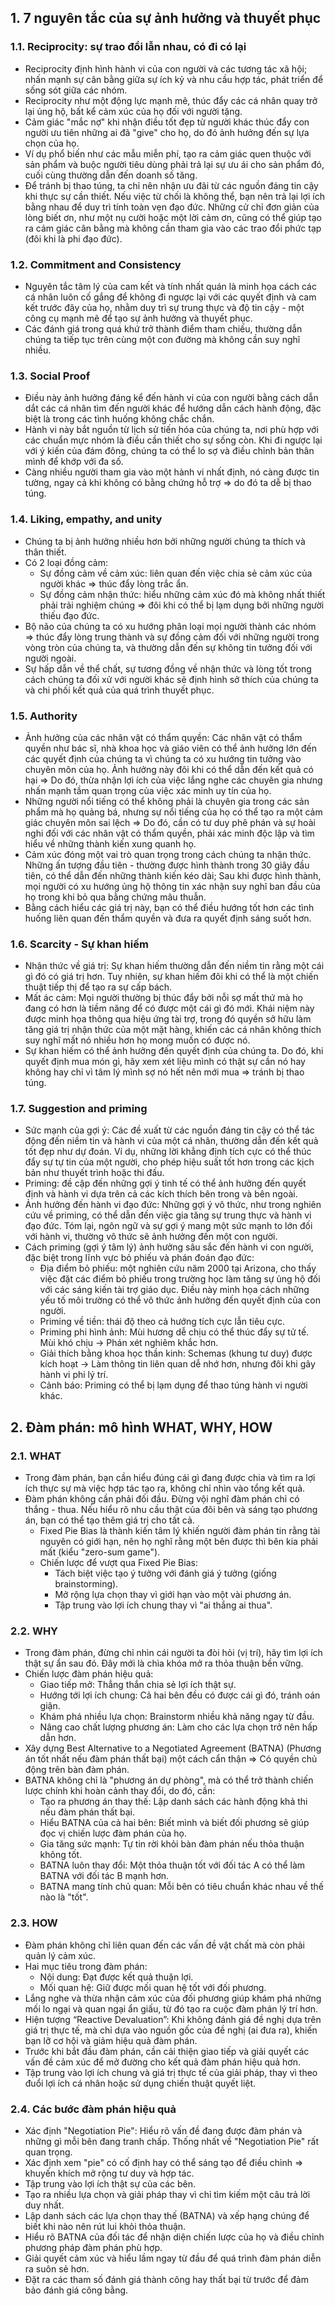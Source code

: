 ## 1. 7 nguyên tắc của sự ảnh hưởng và thuyết phục
### 1.1. Reciprocity: sự trao đổi lẫn nhau, có đi có lại
- Reciprocity định hình hành vi của con người và các tương tác xã hội; nhấn mạnh sự cân bằng giữa sự ích kỷ và nhu cầu hợp tác, phát triển để sống sót giữa các nhóm.
- Reciprocity như một động lực mạnh mẽ, thúc đẩy các cá nhân quay trở lại ủng hộ, bất kể cảm xúc của họ đối với người tặng.
- Cảm giác "mắc nợ" khi nhận điều tốt đẹp từ người khác thúc đẩy con người ưu tiên những ai đã "give" cho họ, do đó ảnh hưởng đến sự lựa chọn của họ.
- Ví dụ phổ biến như các mẫu miễn phí, tạo ra cảm giác quen thuộc với sản phẩm và buộc người tiêu dùng phải trả lại sự ưu ái cho sản phẩm đó, cuối cùng thường dẫn đến doanh số tăng.
- Để tránh bị thao túng, ta chỉ nên nhận ưu đãi từ các nguồn đáng tin cậy khi thực sự cần thiết. Nếu việc từ chối là không thể, bạn nên trả lại lợi ích bằng nhau để duy trì tính toàn vẹn đạo đức. Những cử chỉ đơn giản của lòng biết ơn, như một nụ cười hoặc một lời cảm ơn, cũng có thể giúp tạo ra cảm giác cân bằng mà không cần tham gia vào các trao đổi phức tạp (đôi khi là phi đạo đức).

### 1.2. Commitment and Consistency
- Nguyên tắc tâm lý của cam kết và tính nhất quán là minh họa cách các cá nhân luôn cố gắng để không đi ngược lại với các quyết định và cam kết trước đây của họ, nhằm duy trì sự trung thực và độ tin cậy - một công cụ mạnh mẽ để tạo sự ảnh hưởng và thuyết phục.
- Các đánh giá trong quá khứ trở thành điểm tham chiếu, thường dẫn chúng ta tiếp tục trên cùng một con đường mà không cần suy nghĩ nhiều.

### 1.3. Social Proof
- Điều này ảnh hưởng đáng kể đến hành vi của con người bằng cách dẫn dắt các cá nhân tìm đến người khác để hướng dẫn cách hành động, đặc biệt là trong các tình huống không chắc chắn.
- Hành vi này bắt nguồn từ lịch sử tiến hóa của chúng ta, nơi phù hợp với các chuẩn mực nhóm là điều cần thiết cho sự sống còn. Khi đi ngược lại với ý kiến của đám đông, chúng ta có thể lo sợ và điều chỉnh bản thân mình để khớp với đa số.
- Càng nhiều người tham gia vào một hành vi nhất định, nó càng được tin tường, ngay cả khi không có bằng chứng hỗ trợ => do đó ta dễ bị thao túng.

### 1.4. Liking, empathy, and unity
- Chúng ta bị ảnh hưởng nhiều hơn bởi những người chúng ta thích và thân thiết.
- Có 2 loại đồng cảm:
  - Sự đồng cảm về cảm xúc: liên quan đến việc chia sẻ cảm xúc của người khác => thúc đẩy lòng trắc ẩn.
  - Sự đồng cảm nhận thức: hiểu những cảm xúc đó mà không nhất thiết phải trải nghiệm chúng => đôi khi có thể bị lạm dụng bởi những người thiếu đạo đức.
- Bộ não của chúng ta có xu hướng phân loại mọi người thành các nhóm => thúc đẩy lòng trung thành và sự đồng cảm đối với những người trong vòng tròn của chúng ta, và thường dẫn đến sự không tin tưởng đối với người ngoài.
- Sự hấp dẫn về thể chất, sự tương đồng về nhận thức và lòng tốt trong cách chúng ta đối xử với người khác sẽ định hình sở thích của chúng ta và chi phối kết quả của quá trình thuyết phục.

### 1.5. Authority
- Ảnh hưởng của các nhân vật có thẩm quyền: Các nhân vật có thẩm quyền như bác sĩ, nhà khoa học và giáo viên có thể ảnh hưởng lớn đến các quyết định của chúng ta vì chúng ta có xu hướng tin tưởng vào chuyên môn của họ. Ảnh hưởng này đôi khi có thể dẫn đến kết quả có hại => Do đó, thừa nhận lợi ích của việc lắng nghe các chuyên gia nhưng nhấn mạnh tầm quan trọng của việc xác minh uy tín của họ.
- Những người nổi tiếng có thể không phải là chuyên gia trong các sản phẩm mà họ quảng bá, nhưng sự nổi tiếng của họ có thể tạo ra một cảm giác chuyên môn sai lệch => Do đó, cần có tư duy phê phán và sự hoài nghi đối với các nhân vật có thẩm quyền, phải xác minh độc lập và tìm hiểu về những thành kiến ​​xung quanh họ.
- Cảm xúc đóng một vai trò quan trọng trong cách chúng ta nhận thức. Những ấn tượng đầu tiên - thường được hình thành trong 30 giây đầu tiên, có thể dẫn đến những thành kiến ​​kéo dài; Sau khi được hình thành, mọi người có xu hướng ủng hộ thông tin xác nhận suy nghĩ ban đầu của họ trong khi bỏ qua bằng chứng mâu thuẫn.
- Bằng cách hiểu các giá trị này, bạn có thể điều hướng tốt hơn các tình huống liên quan đến thẩm quyền và đưa ra quyết định sáng suốt hơn.
  
### 1.6. Scarcity - Sự khan hiếm
- Nhận thức về giá trị: Sự khan hiếm thường dẫn đến niềm tin rằng một cái gì đó có giá trị hơn. Tuy nhiên, sự khan hiếm đôi khi có thể là một chiến thuật tiếp thị để tạo ra sự cấp bách.
- Mất ác cảm: Mọi người thường bị thúc đẩy bởi nỗi sợ mất thứ mà họ đang có hơn là tiềm năng để có được một cái gì đó mới. Khái niệm này được minh họa thông qua hiệu ứng tài trợ, trong đó quyền sở hữu làm tăng giá trị nhận thức của một mặt hàng, khiến các cá nhân không thích suy nghĩ mất nó nhiều hơn họ mong muốn có được nó.
- Sự khan hiếm có thể ảnh hưởng đến quyết định của chúng ta. Do đó, khi quyết định mua món gì, hãy xem xét liệu mình có thật sự cần nó hay không hay chỉ vì tâm lý mình sợ nó hết nên mới mua => tránh bị thao túng.
  
### 1.7. Suggestion and priming
- Sức mạnh của gợi ý: Các đề xuất từ ​​các nguồn đáng tin cậy có thể tác động đến niềm tin và hành vi của một cá nhân, thường dẫn đến kết quả tốt đẹp như dự đoán. Ví dụ, những lời khẳng định tích cực có thể thúc đẩy sự tự tin của một người, cho phép hiệu suất tốt hơn trong các kịch bản như thuyết trình hoặc thi đấu.
- Priming: đề cập đến những gợi ý tinh tế có thể ảnh hưởng đến quyết định và hành vi dựa trên cả các kích thích bên trong và bên ngoài. 
- Ảnh hưởng đến hành vi đạo đức: Những gợi ý vô thức, như trong nghiên cứu về priming, có thể dẫn đến việc gia tăng sự trung thực và hành vi đạo đức. Tóm lại, ngôn ngữ và sự gợi ý mang một sức mạnh to lớn đối với hành vi, thường vô thức sẽ ảnh hưởng đến một con người.
- Cách priming (gợi ý tâm lý) ảnh hưởng sâu sắc đến hành vi con người, đặc biệt trong lĩnh vực bỏ phiếu và phán đoán đạo đức:
  - Địa điểm bỏ phiếu: một nghiên cứu năm 2000 tại Arizona, cho thấy việc đặt các điểm bỏ phiếu trong trường học làm tăng sự ủng hộ đối với các sáng kiến tài trợ giáo dục. Điều này minh họa cách những yếu tố môi trường có thể vô thức ảnh hưởng đến quyết định của con người.
  - Priming về tiền: thái độ theo cả hướng tích cực lẫn tiêu cực.
  - Priming phi hình ảnh: Mùi hương dễ chịu có thể thúc đẩy sự tử tế. Mùi khó chịu → Phán xét nghiêm khắc hơn.
  - Giải thích bằng khoa học thần kinh: Schemas (khung tư duy) được kích hoạt → Làm thông tin liên quan dễ nhớ hơn, nhưng đôi khi gây hành vi phi lý trí.
  - Cảnh báo: Priming có thể bị lạm dụng để thao túng hành vi người khác.

## 2. Đàm phán: mô hình WHAT, WHY, HOW
### 2.1. WHAT
- Trong đàm phán, bạn cần hiểu đúng cái gì đang được chia và tìm ra lợi ích thực sự mà việc hợp tác tạo ra, không chỉ nhìn vào tổng kết quả.
- Đàm phán không cần phải đối đầu. Đừng vội nghĩ đàm phán chỉ có thắng - thua. Nếu hiểu rõ nhu cầu thật của đôi bên và sáng tạo phương án, bạn có thể tạo thêm giá trị cho tất cả.
  - Fixed Pie Bias là thành kiến tâm lý khiến người đàm phán tin rằng tài nguyên có giới hạn, nên họ nghĩ rằng một bên được thì bên kia phải mất (kiểu "zero-sum game").
  - Chiến lược để vượt qua Fixed Pie Bias:
    - Tách biệt việc tạo ý tưởng với đánh giá ý tưởng (giống brainstorming).
    - Mở rộng lựa chọn thay vì giới hạn vào một vài phương án.
    - Tập trung vào lợi ích chung thay vì "ai thắng ai thua".

### 2.2. WHY
- Trong đàm phán, đừng chỉ nhìn cái người ta đòi hỏi (vị trí), hãy tìm lợi ích thật sự ẩn sau đó. Đây mới là chìa khóa mở ra thỏa thuận bền vững.
- Chiến lược đàm phán hiệu quả:
  - Giao tiếp mở: Thẳng thắn chia sẻ lợi ích thật sự.
  - Hướng tới lợi ích chung: Cả hai bên đều có được cái gì đó, tránh oán giận.
  - Khám phá nhiều lựa chọn: Brainstorm nhiều khả năng ngay từ đầu.
  - Nâng cao chất lượng phương án: Làm cho các lựa chọn trở nên hấp dẫn hơn.
- Xây dựng Best Alternative to a Negotiated Agreement (BATNA) (Phương án tốt nhất nếu đàm phán thất bại) một cách cẩn thận => Có quyền chủ động trên bàn đàm phán.
- BATNA không chỉ là "phương án dự phòng", mà có thể trở thành chiến lược chính khi hoàn cảnh thay đổi, do đó, cần:
  - Tạo ra phương án thay thế: Lập danh sách các hành động khả thi nếu đàm phán thất bại.
  - Hiểu BATNA của cả hai bên: Biết mình và biết đối phương sẽ giúp đọc vị chiến lược đàm phán của họ.
  - Gia tăng sức mạnh: Tự tin rời khỏi bàn đàm phán nếu thỏa thuận không tốt.
  - BATNA luôn thay đổi: Một thỏa thuận tốt với đối tác A có thể làm BATNA với đối tác B mạnh hơn.
  - BATNA mang tính chủ quan: Mỗi bên có tiêu chuẩn khác nhau về thế nào là "tốt".
  
### 2.3. HOW
- Đàm phán không chỉ liên quan đến các vấn đề vật chất mà còn phải quản lý cảm xúc.
- Hai mục tiêu trong đàm phán:
  - Nội dung: Đạt được kết quả thuận lợi.
  - Mối quan hệ: Giữ được mối quan hệ tốt với đối phương.
- Lắng nghe và thừa nhận cảm xúc của đối phương giúp khám phá những mối lo ngại và quan ngại ẩn giấu, từ đó tạo ra cuộc đàm phán lý trí hơn.
- Hiện tượng “Reactive Devaluation”: Khi không đánh giá đề nghị dựa trên giá trị thực tế, mà chỉ dựa vào nguồn gốc của đề nghị (ai đưa ra), khiến bạn lỡ cơ hội và giảm hiệu quả đàm phán.
- Trước khi bắt đầu đàm phán, cần cải thiện giao tiếp và giải quyết các vấn đề cảm xúc để mở đường cho kết quả đàm phán hiệu quả hơn.
- Tập trung vào lợi ích chung và giá trị thực tế của giải pháp, thay vì theo đuổi lợi ích cá nhân hoặc sử dụng chiến thuật quyết liệt.

### 2.4. Các bước đàm phán hiệu quả
- Xác định "Negotiation Pie": Hiểu rõ vấn đề đang được đàm phán và những gì mỗi bên đang tranh chấp. Thống nhất về "Negotiation Pie" rất quan trọng.
- Xác định xem "pie" có cố định hay có thể sáng tạo để điều chỉnh => khuyến khích mở rộng tư duy và hợp tác.
- Tập trung vào lợi ích thật sự của các bên.
- Tạo ra nhiều lựa chọn và giải pháp thay vì chỉ tìm kiếm một câu trả lời duy nhất.
- Lập danh sách các lựa chọn thay thế (BATNA) và xếp hạng chúng để biết khi nào nên rút lui khỏi thỏa thuận.
- Hiểu rõ BATNA của đối tác để nhận diện chiến lược của họ và điều chỉnh phương pháp đàm phán phù hợp.
- Giải quyết cảm xúc và hiểu lầm ngay từ đầu để quá trình đàm phán diễn ra suôn sẻ hơn.
- Đặt ra các tham số đánh giá thành công hay thất bại từ trước để đảm bảo đánh giá công bằng.

